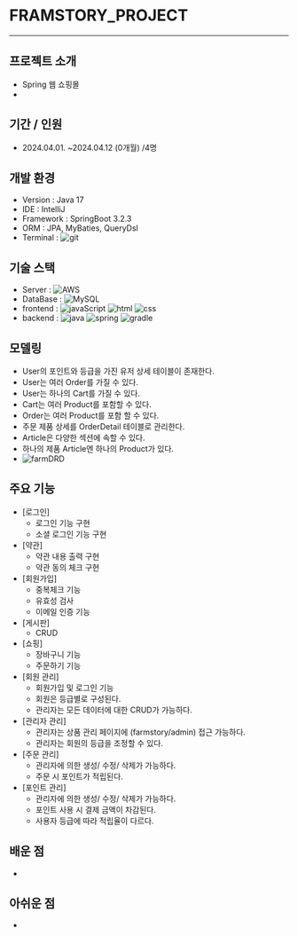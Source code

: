 # FRAMSTORY_PROJECT

---
## 프로젝트 소개
- Spring 웹 쇼핑몰
- 
## 기간 / 인원
- 2024.04.01. ~2024.04.12 (0개월) /4명

## 개발 환경
- Version : Java 17
- IDE : IntelliJ
- Framework : SpringBoot 3.2.3
- ORM : JPA, MyBaties, QueryDsl
- Terminal : ![git](https://img.shields.io/badge/GIT-E44C30?style=for-the-badge&logo=git&logoColor=white)
  
## 기술 스택
- Server : ![AWS](https://img.shields.io/badge/Amazon_AWS-FF9900?style=for-the-badge&logo=amazonaws&logoColor=white)
- DataBase : ![MySQL](https://img.shields.io/badge/MySQL-4479A1?style=for-the-badge&logo=mysql&logoColor=white)
- frontend : ![javaScript](https://img.shields.io/badge/JavaScript-F7DF1E?style=for-the-badge&logo=JavaScript&logoColor=white) ![html](https://img.shields.io/badge/HTML-239120?style=for-the-badge&logo=html5&logoColor=white)  ![css](https://img.shields.io/badge/CSS-239120?&style=for-the-badge&logo=css3&logoColor=white)
- backend : ![java](https://img.shields.io/badge/Java-ED8B00?style=for-the-badge&logo=openjdk&logoColor=white) ![spring](https://img.shields.io/badge/Spring-6DB33F?style=for-the-badge&logo=spring&logoColor=white) ![gradle](https://img.shields.io/badge/Gradle-02303A.svg?style=for-the-badge&logo=Gradle&logoColor=white)

## 모델링 
- User의 포인트와 등급을 가진 유저 상세 테이블이 존재한다.
- User는 여러 Order를 가질 수 있다.
- User는 하나의 Cart를 가질 수 있다.
- Cart는 여러 Product를 포함할 수 있다.
- Order는 여러 Product를 포함 할 수 있다. 
- 주문 제품 상세를 OrderDetail 테이블로 관리한다.
- Article은 다양한 섹션에 속할 수 있다.
- 하나의 제품 Article엔 하나의 Product가 있다.
- ![farmDRD](https://github.com/linma21/farmstory/assets/154877422/0d529357-4f33-4c3d-8eee-75032b42b403)


  
## 주요 기능
- [로그인]
	- 로그인 기능 구현
	- 소셜 로그인 기능 구현
- [약관]
	- 약관 내용 출력 구현
	- 약관 동의 체크 구현
- [회원가입]
	- 중복체크 기능
	- 유효성 검사
	- 이메일 인증 기능
- [게시판]
	- CRUD
- [쇼핑]
	- 장바구니 기능
	- 주문하기 기능
- [회원 관리]
	- 회원가입 및 로그인 기능
	- 회원은 등급별로 구성된다.
	- 관리자는 모든 데이터에 대한 CRUD가 가능하다.
- [관리자 관리]
	- 관리자는 상품 관리 페이지에 (farmstory/admin) 접근 가능하다.
	- 관리자는 회원의 등급을 조정할 수 있다.
- [주문 관리]
	- 관리자에 의한 생성/ 수정/ 삭제가 가능하다.
	- 주문 시 포인트가 적립된다.
- [포인트 관리]
	- 관리자에 의한 생성/ 수정/ 삭제가 가능하다.
	- 포인트 사용 시 결제 금액이 차감된다.
	- 사용자 등급에 따라 적립율이 다르다.
## 배운 점
   - 
## 아쉬운 점
- 
